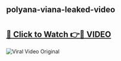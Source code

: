 ## polyana-viana-leaked-video 

# <h2><a href="http://freeplayer.one?title=polyana-viana-leaked-video&ref=21J">🔗 Click to Watch 👉🔴 VIDEO</a></h2>

<a href="http://freeplayer.one?title=polyana-viana-leaked-video&ref=21J" rel="nofollow" data-target="animated-image.originalLink"><img src="https://i.ibb.co.com/xMMVF88/686577567.gif" alt="Viral Video Original" style="max-width: 100%; display: inline-block;" data-target="animated-image.originalImage"></a>


